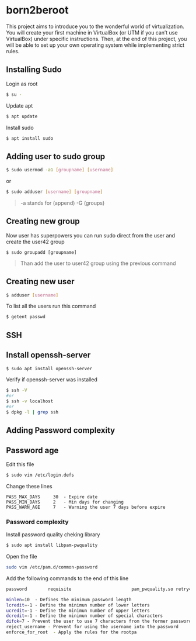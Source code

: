 # born2beroot
This project aims to introduce you to the wonderful world of virtualization.
You will create your first machine in VirtualBox (or UTM if you can’t use VirtualBox)
under specific instructions. Then, at the end of this project, you will be able to set up
your own operating system while implementing strict rules.

## Installing Sudo
Login as root
```bash
$ su -
```
Update apt
```bash
$ apt update
```
Install sudo
```bash
$ apt install sudo
```

## Adding user to sudo group
```bash
$ sudo usermod -aG [groupname] [username]
```
or
```bash
$ sudo adduser [username] [groupname]
```
>-a stands for (append) -G (groups)


## Creating new group

Now user has superpowers you can run sudo direct from the user and create the user42 group
```
$ sudo groupadd [groupname]
```
>Than add the user to user42 group using the previous command

## Creating new user

```bash
$ adduser [username]
```

To list all the users run this command
```bash
$ getent passwd
```

## SSH

## Install openssh-server
```bash
$ sudo apt install openssh-server
```

Verify if openssh-server was installed
```bash
$ ssh -V
#or
$ ssh -v localhost
#or
$ dpkg -l | grep ssh
```

## Adding Password complexity

## Password age

Edit this file
```bash
$ sudo vim /etc/login.defs
```
Change these lines
```
PASS_MAX_DAYS     30  - Expire date
PASS_MIN_DAYS     2   - Min days for changing
PASS_WARN_AGE     7   - Warning the user 7 days before expire
```

### Password complexity


Install password quality cheking library
```bash
$ sudo apt install libpam-pwquality
```


Open the file
```bash
sudo vim /etc/pam.d/common-password
```



Add the following commands to the end of this line
```bash
password        requisite                       pam_pwquality.so retry=3 minlen=10 ucredit=-1 lcredit=-1 ocredit=-1 difok=7 reject_username enforce_for_root
```
```bash
minlen=10  - Defines the minimum password length
lcredit=-1 - Define the minimun number of lower letters
ucredit=-1 - Define the minimun number of upper letters
dcredit=-1 - Define the minimun number of special characters
difok=7 - Prevent the user to use 7 characters from the former password
reject_username - Prevent for using the username into the password
enforce_for_root  - Apply the rules for the rootpa
```



